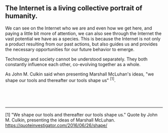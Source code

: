 ## The Internet is a living collective portrait of humanity.

We can see on the Internet who we are and even how we get here, and paying a little bit more of attention, we can also see through the Internet the vast potential we have as a species. This is because the Internet is not only a product resulting from our past actions, but also guides us and provides the necessary opportunities for our future behavior to emerge.

Technology and society cannot be understood separately. They both constantly influence each other, co-evolving together as a whole.

As John M. Culkin said when presenting Marshall McLuhan's ideas, "we shape our tools and thereafter our tools shape us" <sup>[1]</sup>.

<br><br><br>

---

[1] "We shape our tools and thereafter our tools shape us."
Quote by John M. Culkin, presenting the ideas of Marshall McLuhan.
https://quoteinvestigator.com/2016/06/26/shape/
